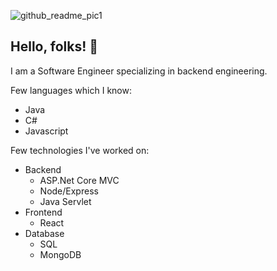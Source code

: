 ![github_readme_pic1](https://user-images.githubusercontent.com/16000485/184645002-d4d2bf06-e3c2-4e93-9961-741fa834bf77.jpg)
## Hello, folks! 👋
I am a Software Engineer specializing in backend engineering.

Few languages which I know:
- Java
- C#
- Javascript

Few technologies I've worked on:
- Backend
  - ASP.Net Core MVC
  - Node/Express
  - Java Servlet
- Frontend  
  - React
- Database  
  - SQL
  - MongoDB

<!--
**harsicha/harsicha** is a ✨ _special_ ✨ repository because its `README.md` (this file) appears on your GitHub profile.

Here are some ideas to get you started:

- 🔭 I’m currently working on ...
- 🌱 I’m currently learning ...
- 👯 I’m looking to collaborate on ...
- 🤔 I’m looking for help with ...
- 💬 Ask me about ...
- 📫 How to reach me: ...
- 😄 Pronouns: ...
- ⚡ Fun fact: ...
-->
